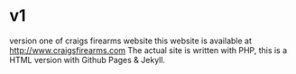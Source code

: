 # v1
version one of craigs firearms website
this website is available at http://www.craigsfirearms.com
The actual site is written with PHP, this is a HTML version with Github Pages & Jekyll.
